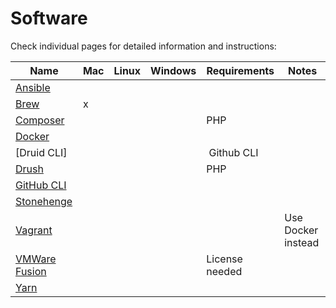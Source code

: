 # Software

Check individual pages for detailed information and instructions:

| Name | Mac | Linux | Windows| Requirements | Notes |
|------|-----|-------|--------|--------------|-------|
| [Ansible](ansible.md) | | | |
| [Brew](brew.md) | x | | |
| [Composer](composer.md) | | | | PHP |
| [Docker](docker.md) | | | |
| [Druid CLI] | | | | Github CLI
| [Drush](drush.md) | | | | PHP |
| [GitHub CLI](https://cli.github.com/)
| [Stonehenge](https://github.com/druidfi/stonehenge)
| [Vagrant](vagrant.md) | | | | | Use Docker instead
| [VMWare Fusion](vmware_fusion.md) | | | | License needed |
| [Yarn](yarn.md) | | | |
